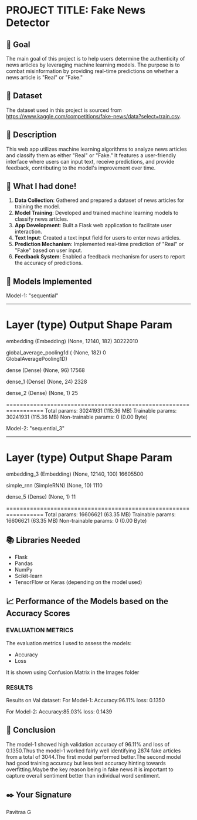 # PROJECT TITLE: Fake News Detector

## 🎯 Goal
The main goal of this project is to help users determine the authenticity of news articles by leveraging machine learning models. The purpose is to combat misinformation by providing real-time predictions on whether a news article is "Real" or "Fake."

## 🧵 Dataset
The dataset used in this project is sourced from  https://www.kaggle.com/competitions/fake-news/data?select=train.csv. 

## 🧾 Description
This web app utilizes machine learning algorithms to analyze news articles and classify them as either "Real" or "Fake." It features a user-friendly interface where users can input text, receive predictions, and provide feedback, contributing to the model's improvement over time.

## 🧮 What I had done!
1. **Data Collection**: Gathered and prepared a dataset of news articles for training the model.
2. **Model Training**: Developed and trained machine learning models to classify news articles.
3. **App Development**: Built a Flask web application to facilitate user interaction.
4. **Text Input**: Created a text input field for users to enter news articles.
5. **Prediction Mechanism**: Implemented real-time prediction of "Real" or "Fake" based on user input.
6. **Feedback System**: Enabled a feedback mechanism for users to report the accuracy of predictions.

## 🚀 Models Implemented
Model-1: "sequential"
_________________________________________________________________
 Layer (type)                Output Shape              Param    
=================================================================
 embedding (Embedding)       (None, 12140, 182)        30222010  
                                                                 
 global_average_pooling1d (  (None, 182)               0         
 GlobalAveragePooling1D)                                         
                                                                 
 dense (Dense)               (None, 96)                17568     
                                                                 
 dense_1 (Dense)             (None, 24)                2328      
                                                                 
 dense_2 (Dense)             (None, 1)                 25        
                                                                 
=================================================================
Total params: 30241931 (115.36 MB)
Trainable params: 30241931 (115.36 MB)
Non-trainable params: 0 (0.00 Byte)

Model-2: "sequential_3"
_________________________________________________________________
 Layer (type)                Output Shape              Param   
=================================================================
 embedding_3 (Embedding)     (None, 12140, 100)        16605500  
                                                                 
 simple_rnn (SimpleRNN)      (None, 10)                1110      
                                                                 
 dense_5 (Dense)             (None, 1)                 11        
                                                                 
=================================================================
Total params: 16606621 (63.35 MB)
Trainable params: 16606621 (63.35 MB)
Non-trainable params: 0 (0.00 Byte)

## 📚 Libraries Needed
- Flask
- Pandas
- NumPy
- Scikit-learn
- TensorFlow or Keras (depending on the model used)



## 📈 Performance of the Models based on the Accuracy Scores
### EVALUATION METRICS

The evaluation metrics I used to assess the models:

- Accuracy 
- Loss

It is shown using Confusion Matrix in the Images folder

### RESULTS
Results on Val dataset:
For Model-1:
Accuracy:96.11%
loss: 0.1350

For Model-2:
Accuracy:85.03%
loss: 0.1439


## 📢 Conclusion
The model-1 showed high validation accuracy of 96.11% and loss of 0.1350.Thus the model-1 worked fairly well identifying 2874 fake articles from a total of 3044.The first model performed better.The second model had good training accuracy but less test accuracy hinting towards overfitting.Maybe the key reason being in fake news it is important to capture overall sentiment better than individual word sentiment.

## ✒️ Your Signature
Pavitraa G
